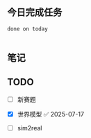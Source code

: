 ## 今日完成任务
```tasks
done on today


```

## 笔记

## TODO
- [ ] 新赛题

- [x] 世界模型 ✅ 2025-07-17
- [ ] sim2real
